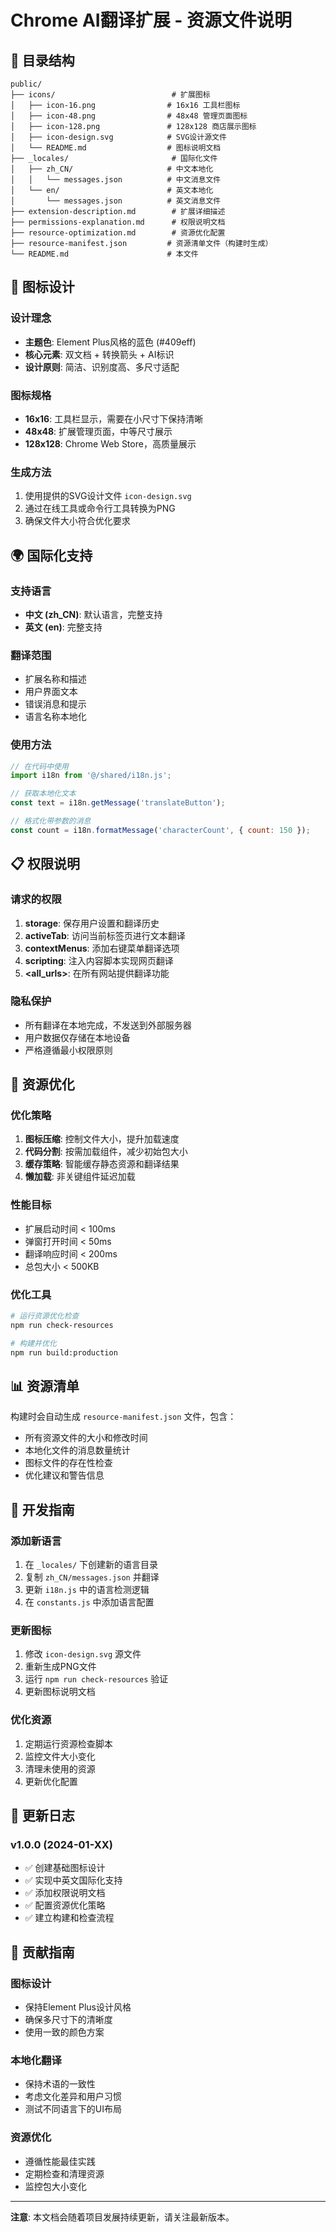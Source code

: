 # Chrome AI翻译扩展 - 资源文件说明

## 📁 目录结构

```
public/
├── icons/                          # 扩展图标
│   ├── icon-16.png                # 16x16 工具栏图标
│   ├── icon-48.png                # 48x48 管理页面图标
│   ├── icon-128.png               # 128x128 商店展示图标
│   ├── icon-design.svg            # SVG设计源文件
│   └── README.md                  # 图标说明文档
├── _locales/                       # 国际化文件
│   ├── zh_CN/                     # 中文本地化
│   │   └── messages.json          # 中文消息文件
│   └── en/                        # 英文本地化
│       └── messages.json          # 英文消息文件
├── extension-description.md        # 扩展详细描述
├── permissions-explanation.md      # 权限说明文档
├── resource-optimization.md        # 资源优化配置
├── resource-manifest.json         # 资源清单文件（构建时生成）
└── README.md                      # 本文件
```

## 🎨 图标设计

### 设计理念
- **主题色**: Element Plus风格的蓝色 (#409eff)
- **核心元素**: 双文档 + 转换箭头 + AI标识
- **设计原则**: 简洁、识别度高、多尺寸适配

### 图标规格
- **16x16**: 工具栏显示，需要在小尺寸下保持清晰
- **48x48**: 扩展管理页面，中等尺寸展示
- **128x128**: Chrome Web Store，高质量展示

### 生成方法
1. 使用提供的SVG设计文件 `icon-design.svg`
2. 通过在线工具或命令行工具转换为PNG
3. 确保文件大小符合优化要求

## 🌍 国际化支持

### 支持语言
- **中文 (zh_CN)**: 默认语言，完整支持
- **英文 (en)**: 完整支持

### 翻译范围
- 扩展名称和描述
- 用户界面文本
- 错误消息和提示
- 语言名称本地化

### 使用方法
```javascript
// 在代码中使用
import i18n from '@/shared/i18n.js';

// 获取本地化文本
const text = i18n.getMessage('translateButton');

// 格式化带参数的消息
const count = i18n.formatMessage('characterCount', { count: 150 });
```

## 📋 权限说明

### 请求的权限
1. **storage**: 保存用户设置和翻译历史
2. **activeTab**: 访问当前标签页进行文本翻译
3. **contextMenus**: 添加右键菜单翻译选项
4. **scripting**: 注入内容脚本实现网页翻译
5. **<all_urls>**: 在所有网站提供翻译功能

### 隐私保护
- 所有翻译在本地完成，不发送到外部服务器
- 用户数据仅存储在本地设备
- 严格遵循最小权限原则

## 🚀 资源优化

### 优化策略
1. **图标压缩**: 控制文件大小，提升加载速度
2. **代码分割**: 按需加载组件，减少初始包大小
3. **缓存策略**: 智能缓存静态资源和翻译结果
4. **懒加载**: 非关键组件延迟加载

### 性能目标
- 扩展启动时间 < 100ms
- 弹窗打开时间 < 50ms
- 翻译响应时间 < 200ms
- 总包大小 < 500KB

### 优化工具
```bash
# 运行资源优化检查
npm run check-resources

# 构建并优化
npm run build:production
```

## 📊 资源清单

构建时会自动生成 `resource-manifest.json` 文件，包含：
- 所有资源文件的大小和修改时间
- 本地化文件的消息数量统计
- 图标文件的存在性检查
- 优化建议和警告信息

## 🔧 开发指南

### 添加新语言
1. 在 `_locales/` 下创建新的语言目录
2. 复制 `zh_CN/messages.json` 并翻译
3. 更新 `i18n.js` 中的语言检测逻辑
4. 在 `constants.js` 中添加语言配置

### 更新图标
1. 修改 `icon-design.svg` 源文件
2. 重新生成PNG文件
3. 运行 `npm run check-resources` 验证
4. 更新图标说明文档

### 优化资源
1. 定期运行资源检查脚本
2. 监控文件大小变化
3. 清理未使用的资源
4. 更新优化配置

## 📝 更新日志

### v1.0.0 (2024-01-XX)
- ✅ 创建基础图标设计
- ✅ 实现中英文国际化支持
- ✅ 添加权限说明文档
- ✅ 配置资源优化策略
- ✅ 建立构建和检查流程

## 🤝 贡献指南

### 图标设计
- 保持Element Plus设计风格
- 确保多尺寸下的清晰度
- 使用一致的颜色方案

### 本地化翻译
- 保持术语的一致性
- 考虑文化差异和用户习惯
- 测试不同语言下的UI布局

### 资源优化
- 遵循性能最佳实践
- 定期检查和清理资源
- 监控包大小变化

---

**注意**: 本文档会随着项目发展持续更新，请关注最新版本。